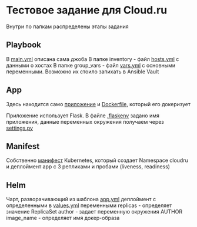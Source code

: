 # Тестовое задание для Cloud.ru

Внутри по папкам распределены этапы задания

## Playbook

В [main.yml](https://github.com/gambrilus/test-cloudru/blob/master/playbook/main.yml) описана сама джоба
В папке inventory - файл [hosts.yml](https://github.com/gambrilus/test-cloudru/blob/master/playbook/inventory/hosts.yml) с данными о хостах
В папке group_vars - файл [vars.yml](https://github.com/gambrilus/test-cloudru/blob/master/playbook/group_vars/vars.yml) с основными переменными. Возможно их стоило запихать в Ansible Vault

## App

Здесь находится само [приложение](https://github.com/gambrilus/test-cloudru/blob/master/app/app.py) и [Dockerfile](https://github.com/gambrilus/test-cloudru/blob/master/app/Dockerfile), который его докеризует

Приложение использует Flask. В файле [.flaskenv](https://github.com/gambrilus/test-cloudru/blob/master/app/.flaskenv) задано имя приложения, данные переменных окружения получаем через [settings.py](https://github.com/gambrilus/test-cloudru/blob/master/app/settings.py)

## Manifest

Собственно [манифест](https://github.com/gambrilus/test-cloudru/blob/master/manifest/app.yml) Kubernetes, который создает Namespace cloudru и деплоймент app с 3 репликами и пробами (liveness, readiness)

## Helm

Чарт, разворачивающий из шаблона [app.yml](https://github.com/gambrilus/test-cloudru/blob/master/helm/templates/app.yml) деплоймент с определенными в [values.yml](https://github.com/gambrilus/test-cloudru/blob/master/helm/values.yml) переменными
replicas - определяет значение ReplicaSet
author - задает переменную окружения AUTHOR
image_name - определяет имя докер-образа